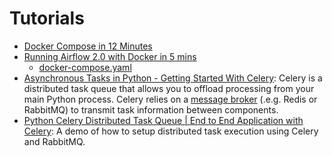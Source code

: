 # Tutorials

- [Docker Compose in 12 Minutes](https://youtu.be/Qw9zlE3t8Ko?si=bO8lUQV-_SirCWKL)
- [Running Airflow 2.0 with Docker in 5 mins](https://youtu.be/aTaytcxy2Ck?si=nKfCcNFee1dCXXyi)
    - [docker-compose.yaml](https://airflow.apache.org/docs/apache-airflow/stable/docker-compose.yam)
- [Asynchronous Tasks in Python - Getting Started With Celery](https://youtu.be/THxCy-6EnQM?si=5zVRRI8ArIaSiOjT): Celery is a distributed task queue that allows you to offload processing from your main Python process. Celery relies on a [message broker](https://chatgpt.com/share/6705ef84-9b34-8009-87ec-d67a26dd32df) (.e.g. Redis or RabbitMQ) to transmit task information between components.
- [Python Celery Distributed Task Queue | End to End Application with Celery](https://youtu.be/b2kdhkUXI2U?si=37dI0awMw2ISn-XY): A demo of how to setup distributed task execution using Celery and RabbitMQ.